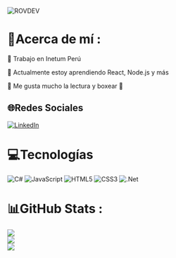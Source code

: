 ![ROVDEV](https://i.imgur.com/2l1aiPm.png)

# 💫Acerca de mí :
🔭 Trabajo en Inetum Perú

🌱 Actualmente estoy aprendiendo React, Node.js y más

💬 Me gusta mucho la lectura y boxear 🥊

## 🌐Redes Sociales
[![LinkedIn](https://img.shields.io/badge/LinkedIn-%230077B5.svg?logo=linkedin&logoColor=white)](https://linkedin.com/in/https://www.linkedin.com/in/rosorio1909/) 

# 💻Tecnologías
![C#](https://img.shields.io/badge/c%23-%23239120.svg?style=for-the-badge&logo=c-sharp&logoColor=white) ![JavaScript](https://img.shields.io/badge/javascript-%23323330.svg?style=for-the-badge&logo=javascript&logoColor=%23F7DF1E) ![HTML5](https://img.shields.io/badge/html5-%23E34F26.svg?style=for-the-badge&logo=html5&logoColor=white) ![CSS3](https://img.shields.io/badge/css3-%231572B6.svg?style=for-the-badge&logo=css3&logoColor=white) ![.Net](https://img.shields.io/badge/.NET-5C2D91?style=for-the-badge&logo=.net&logoColor=white)
# 📊GitHub Stats :
![](https://github-readme-stats.vercel.app/api?username=renzoov&theme=vision-friendly-dark&hide_border=false&include_all_commits=false&count_private=false)<br/>
![](https://github-readme-streak-stats.herokuapp.com/?user=renzoov&theme=vision-friendly-dark&hide_border=false)<br/>
![](https://github-readme-stats.vercel.app/api/top-langs/?username=renzoov&theme=vision-friendly-dark&hide_border=false&include_all_commits=false&count_private=false&layout=compact)
